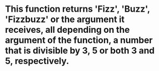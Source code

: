 # This function returns 'Fizz', 'Buzz', 'Fizzbuzz' or the argument it receives, all depending on the argument of the function, a number that is divisible by 3, 5 or both 3 and 5, respectively.